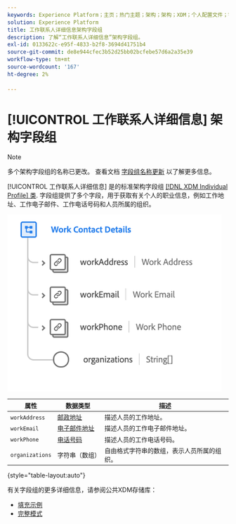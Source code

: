 ```yaml
---
keywords: Experience Platform；主页；热门主题；架构；架构；XDM；个人配置文件；字段；架构；架构；架构设计；mixin；mixin；工作详细信息；配置文件工作；
solution: Experience Platform
title: 工作联系人详细信息架构字段组
description: 了解“工作联系人详细信息”架构字段组。
exl-id: 0133622c-e95f-4833-b2f8-3694d41751b4
source-git-commit: de8e944cfec3b52d25bb02bcfebe57d6a2a35e39
workflow-type: tm+mt
source-wordcount: '167'
ht-degree: 2%

---
```



# [!UICONTROL 工作联系人详细信息] 架构字段组

>[!NOTE]
>
>多个架构字段组的名称已更改。 查看文档 [字段组名称更新](../name-updates.md) 以了解更多信息。

[!UICONTROL 工作联系人详细信息] 是的标准架构字段组 [[!DNL XDM Individual Profile] 类](../../classes/individual-profile.md). 字段组提供了多个字段，用于获取有关个人的职业信息，例如工作地址、工作电子邮件、工作电话号码和人员所属的组织。

![](../../images/field-groups/work-contact-details.png)

| 属性 | 数据类型 | 描述 |
| --- | --- | --- |
| `workAddress` | [邮政地址](../../data-types/postal-address.md) | 描述人员的工作地址。 |
| `workEmail` | [电子邮件地址](../../data-types/email-address.md) | 描述人员的工作电子邮件地址。 |
| `workPhone` | [电话号码](../../data-types/phone-number.md) | 描述人员的工作电话号码。 |
| `organizations` | 字符串（数组） | 自由格式字符串的数组，表示人员所属的组织。 |

{style="table-layout:auto"}

有关字段组的更多详细信息，请参阅公共XDM存储库：

* [填充示例](https://github.com/adobe/xdm/blob/master/components/fieldgroups/profile/profile-work-details.example.1.json)
* [完整模式](https://github.com/adobe/xdm/blob/master/components/fieldgroups/profile/profile-work-details.schema.json)

